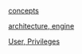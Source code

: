 [concepts](concepts)

[architecture, engine](architecture,%20engine.md)

[User, Privileges](user,%20privileges.md)
